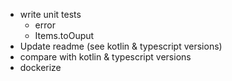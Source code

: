 - write unit tests
    - error
    - Items.toOuput
- Update readme (see kotlin & typescript versions)
- compare with kotlin & typescript versions
- dockerize
